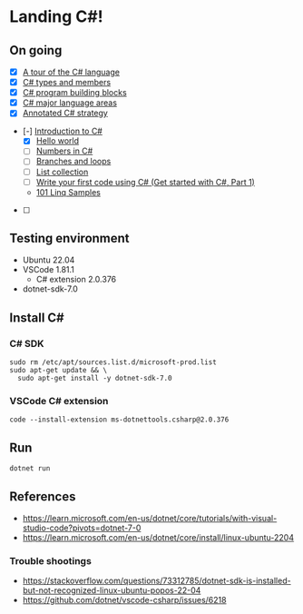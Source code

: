 # Landing C#!
## On going
- [x] [A tour of the C# language](https://learn.microsoft.com/en-us/dotnet/csharp/tour-of-csharp/)
- [x] [C# types and members](https://learn.microsoft.com/en-us/dotnet/csharp/tour-of-csharp/types)
- [x] [C# program building blocks](https://learn.microsoft.com/en-us/dotnet/csharp/tour-of-csharp/program-building-blocks)
- [x] [C# major language areas](https://learn.microsoft.com/en-us/dotnet/csharp/tour-of-csharp/features)
- [x] [Annotated C# strategy](https://learn.microsoft.com/en-us/dotnet/csharp/tour-of-csharp/strategy)
- [-] [Introduction to C#](https://learn.microsoft.com/en-us/dotnet/csharp/tour-of-csharp/tutorials/)
  - [x] [Hello world](https://learn.microsoft.com/en-us/dotnet/csharp/tour-of-csharp/tutorials/hello-world)
  - [ ] [Numbers in C#](https://learn.microsoft.com/en-us/dotnet/csharp/tour-of-csharp/tutorials/numbers-in-csharp)
  - [ ] [Branches and loops](https://learn.microsoft.com/en-us/dotnet/csharp/tour-of-csharp/tutorials/branches-and-loops)
  - [ ] [List collection](https://learn.microsoft.com/en-us/dotnet/csharp/tour-of-csharp/tutorials/list-collection)
  - [ ] [Write your first code using C# (Get started with C#, Part 1)](https://learn.microsoft.com/en-us/training/paths/get-started-c-sharp-part-1/)
  - [101 Linq Samples](https://learn.microsoft.com/en-us/dotnet/csharp/tour-of-csharp/tutorials/#101-linq-samples)
- [ ] 
## Testing environment
- Ubuntu 22.04
- VSCode 1.81.1
  - C# extension 2.0.376
- dotnet-sdk-7.0

## Install C#
### C# SDK
```
sudo rm /etc/apt/sources.list.d/microsoft-prod.list
sudo apt-get update && \
  sudo apt-get install -y dotnet-sdk-7.0
```
### VSCode C# extension
`code --install-extension ms-dotnettools.csharp@2.0.376`

## Run
`dotnet run`

## References
- https://learn.microsoft.com/en-us/dotnet/core/tutorials/with-visual-studio-code?pivots=dotnet-7-0
- https://learn.microsoft.com/en-us/dotnet/core/install/linux-ubuntu-2204

### Trouble shootings
- https://stackoverflow.com/questions/73312785/dotnet-sdk-is-installed-but-not-recognized-linux-ubuntu-popos-22-04
- https://github.com/dotnet/vscode-csharp/issues/6218
